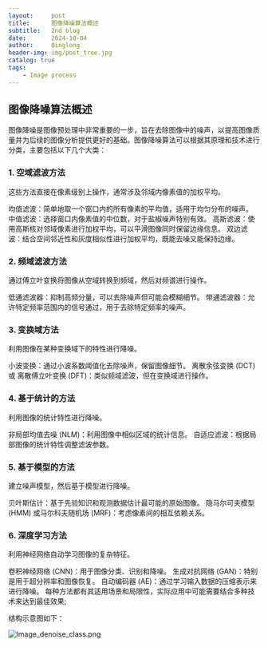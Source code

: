 ```yaml
---
layout:     post
title:      图像降噪算法概述
subtitle:   2nd blog
date:       2024-10-04
author:     Qinglong
header-img: img/post_tree.jpg
catalog: true
tags:
    - Image process
---
```

## 图像降噪算法概述

图像降噪是图像预处理中非常重要的一步，旨在去除图像中的噪声，以提高图像质量并为后续的图像分析提供更好的基础。图像降噪算法可以根据其原理和技术进行分类，主要包括以下几个大类：

### 1. 空域滤波方法

这些方法直接在像素级别上操作，通常涉及邻域内像素值的加权平均。

均值滤波：简单地取一个窗口内的所有像素的平均值，适用于均匀分布的噪声。
中值滤波：选择窗口内像素值的中位数，对于盐椒噪声特别有效。
高斯滤波：使用高斯核对邻域像素进行加权平均，可以平滑图像同时保留边缘信息。
双边滤波：结合空间邻近性和灰度相似性进行加权平均，既能去噪又能保持边缘。
### 2. 频域滤波方法

通过傅立叶变换将图像从空域转换到频域，然后对频谱进行操作。

低通滤波器：抑制高频分量，可以去除噪声但可能会模糊细节。
带通滤波器：允许特定频率范围内的信号通过，用于去除特定频率的噪声。
### 3. 变换域方法

利用图像在某种变换域下的特性进行降噪。

小波变换：通过小波系数阈值化去除噪声，保留图像细节。
离散余弦变换 (DCT) 或 离散傅立叶变换 (DFT)：类似频域滤波，但在变换域进行操作。
### 4. 基于统计的方法

利用图像的统计特性进行降噪。

非局部均值去噪 (NLM)：利用图像中相似区域的统计信息。
自适应滤波：根据局部图像的统计特性调整滤波参数。
### 5. 基于模型的方法

建立噪声模型，然后基于模型进行降噪。

贝叶斯估计：基于先验知识和观测数据估计最可能的原始图像。
隐马尔可夫模型 (HMM) 或马尔科夫随机场 (MRF)：考虑像素间的相互依赖关系。
### 6. 深度学习方法

利用神经网络自动学习图像的复杂特征。

卷积神经网络 (CNN)：用于图像分类、识别和降噪。
生成对抗网络 (GAN)：特别是用于超分辨率和图像恢复。
自动编码器 (AE)：通过学习输入数据的压缩表示来进行降噪。
每种方法都有其适用场景和局限性，实际应用中可能需要结合多种技术来达到最佳效果;

结构示意图如下：

![Image_denoise_class.png](https://s2.loli.net/2024/10/06/53bfFpQYrWEetkH.png)
   